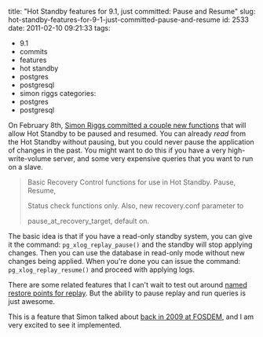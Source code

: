 title: "Hot Standby features for 9.1, just committed: Pause and Resume"
slug: hot-standby-features-for-9-1-just-committed-pause-and-resume
id: 2533
date: 2011-02-10 09:21:33
tags: 
- 9.1
- commits
- features
- hot standby
- postgres
- postgresql
- simon riggs
categories: 
- postgres
- postgresql

On February 8th, [Simon Riggs committed a couple new functions](http://git.postgresql.org/gitweb?p=postgresql.git;a=commitdiff;h=8c6e3adbf792c2bba448e88cbf2c8e03fb802e73) that will allow Hot Standby to be paused and resumed. You can already *read* from the Hot Standby without pausing, but you could never pause the application of changes in the past. You might want to do this if you have a very high-write-volume server, and some very expensive queries that you want to run on a slave.

> Basic Recovery Control functions for use in Hot Standby. Pause, Resume,> 
> Status check functions only. Also, new recovery.conf parameter to> 
> pause_at_recovery_target, default on.

The basic idea is that if you have a read-only standby system, you can give it the command: `pg_xlog_replay_pause()` and the standby will stop applying changes. Then you can use the database in read-only mode without new changes being applied. When you're done you can issue the command: `pg_xlog_replay_resume()` and proceed with applying logs.

There are some related features that I can't wait to test out around [named restore points for replay](http://git.postgresql.org/gitweb?p=postgresql.git;a=commitdiff;h=c016ce728139be95bb0dc7c4e5640507334c2339). But the ability to pause replay and run queries is just awesome. 

This is a feature that Simon talked about [back in 2009 at FOSDEM](http://www.chesnok.com/daily/2009/02/07/simon-riggs-just-rocked-my-world/), and I am very excited to see it implemented.
